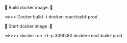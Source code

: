 :pill: Build docker image: :clap:

==>>> Docker build -t docker-react:build-prod .

:pill: Start docker image ::clap:

==>>>> docker run -d -p 3000:80 docker-react:build-prod

